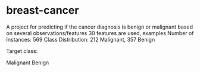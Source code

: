 # breast-cancer
A project for predicting if the cancer diagnosis is benign or malignant based on several observations/features 30 features are used, examples Number of Instances: 569 Class Distribution: 212 Malignant, 357 Benign 

Target class:

Malignant
Benign
